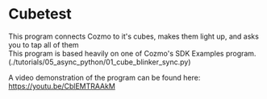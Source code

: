 # Cubetest
This program connects Cozmo to it's cubes, makes them light up, and asks you to tap all of them<br>
This program is based heavily on one of Cozmo's SDK Examples program. (./tutorials/05_async_python/01_cube_blinker_sync.py)

A video demonstration of the program can be found here: https://youtu.be/CblEMTRAAkM